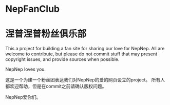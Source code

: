 # NepFanClub
# 涅普涅普粉丝俱乐部

This a project for building a fan site for sharing our love for NepNep.
All are welcome to contribute, but please do not commit stuff that may 
present copyright issues, and provide sources when possible.

NepNep loves you.

这是一个为建一个粉丝团表达我们对NepNep的爱的网页设立的project。
所有人都欢迎帮助，但是在commit之前请确认版权问题。

NepNep爱你们。


